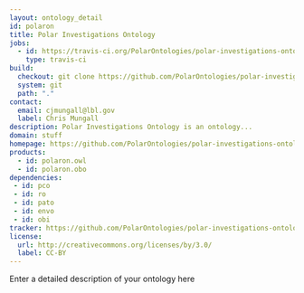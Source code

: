 ```yaml
---
layout: ontology_detail
id: polaron
title: Polar Investigations Ontology
jobs:
  - id: https://travis-ci.org/PolarOntologies/polar-investigations-ontology
    type: travis-ci
build:
  checkout: git clone https://github.com/PolarOntologies/polar-investigations-ontology.git
  system: git
  path: "."
contact:
  email: cjmungall@lbl.gov
  label: Chris Mungall
description: Polar Investigations Ontology is an ontology...
domain: stuff
homepage: https://github.com/PolarOntologies/polar-investigations-ontology
products:
  - id: polaron.owl
  - id: polaron.obo
dependencies:
 - id: pco
 - id: ro
 - id: pato
 - id: envo
 - id: obi
tracker: https://github.com/PolarOntologies/polar-investigations-ontology/issues
license:
  url: http://creativecommons.org/licenses/by/3.0/
  label: CC-BY
---
```


Enter a detailed description of your ontology here

